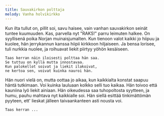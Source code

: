 ```yaml
---
title: Sauvakirkon polttaja
melody: Vanha holvikirkko
---
```


Kun ilta tullut on, pillit soi, savu haisee,
vain vanhan sauvakirkon seinät tuntee kuumuuden.
Kas, parvella nyt "RAKS!" parru leimuten halkee.
On syyllisenä poika Norjan muinaisjumalten.
Kun tienoon valot kaikki jo hiipuu ja kuolee,
hän jerrykannun kanssa hiipii kirkkoon hiljaiseen.
Ja bensa lorisee, tuli nurkkia nuolee,
ja roihuavat liekit piirtyy yöhön kesäiseen.

    Taas kerran näin iloisesti polttaa hän saa.
    Se tuttuu on kyllä mutta innostavaa.
    Kun palokellot soivat ja liekit ilakoivat,
    ne kertoa sen, voivat kuinka nauroi hän.

Hän nuori vielä on, mutta oottaa jo aikaa,
kun kaikkialta konstat saapuu häntä tutkimaan.
Voi kuinka lauluaan kolkko selli tuo kaikaa.
Hän toivoo että kauniina lyö liekit ainiaan.
Hän oikeudessa saa tuhopoltosta syytteen,
ja humu, pauhu mahtava nyt kaikkialle soi.
Hän siellä esittää tinkimättömän pyyteen,
ett' lieskat jälleen taivaankanteen asti nousta voi.

    Taas kerran ...
